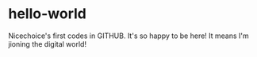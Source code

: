 # hello-world
Nicechoice's first codes in GITHUB.
It's so happy to be here!
It means I'm jioning the digital world!
